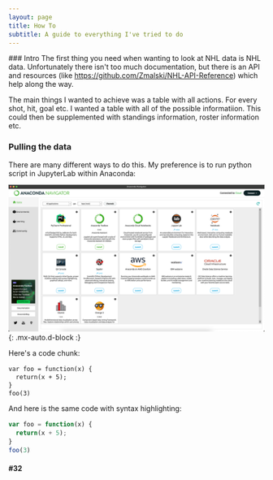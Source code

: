 ```yaml
---
layout: page
title: How To
subtitle: A guide to everything I've tried to do
---
```


### Intro
The first thing you need when wanting to look at NHL data is NHL data.  Unfortunately there isn't too much documentation, but there is an API and resources (like https://github.com/Zmalski/NHL-API-Reference) which help along the way.

The main things I wanted to achieve was a table with all actions.  For every shot, hit, goal etc. I wanted a table with all of the possible informatiion.  This could then be supplemented with standings information, roster information etc.

### Pulling the data
There are many different ways to do this.  My preference is to run python script in JupyterLab within Anaconda:

![AnacondaScreenshot](/assets/img/AnacondaScreenshot.png){: .mx-auto.d-block :}


Here's a code chunk:

~~~
var foo = function(x) {
  return(x + 5);
}
foo(3)
~~~

And here is the same code with syntax highlighting:

```javascript
var foo = function(x) {
  return(x + 5);
}
foo(3)
```

####  #32
